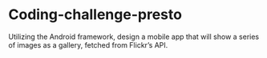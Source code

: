 # Coding-challenge-presto
Utilizing the Android framework, design a mobile app that will show a series of images as a gallery, fetched from Flickr’s API.
